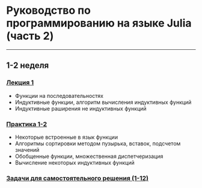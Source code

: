 # Руководство по программированию на языке Julia (часть 2)

-----------------------------

## 1-2 неделя

### [Лекция 1](lecture_2_1.md)

- Функции на последовательностях
- Индуктивные функции, алгоритм вычисления индуктивных функций
- Индуктивные раширения не индуктивных функций

### [Практика 1-2](practic_2_1.md)

- Некоторые встроенные в язык функции
- Алгоритмы сортировки методом пузырька, вставок, подсчетом значений
- Обобщенные функции, множественная диспетчеризация
- Вычисление некоторых индуктивных функций
  
### [Задачи для самостоятельного решения (1-12)](tasks_2_1.md)
